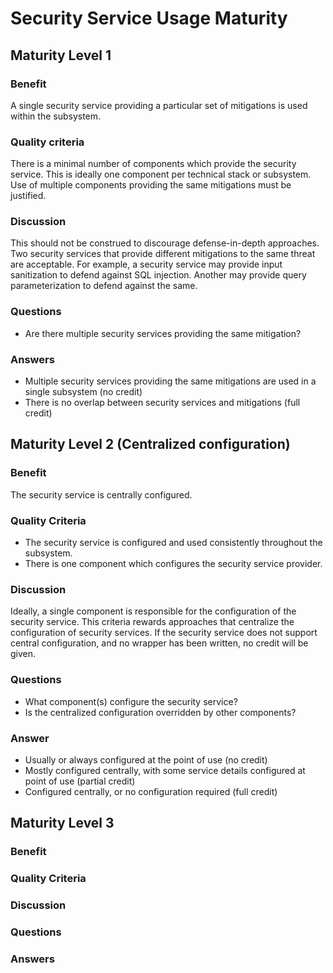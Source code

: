 # Security Service Usage Maturity

## Maturity Level 1

### Benefit

A single security service providing a particular set of mitigations is used within the subsystem.

### Quality criteria

There is a minimal number of components which provide the security service. This is ideally one component per technical stack or subsystem. Use of multiple components providing the same mitigations must be justified.

### Discussion

This should not be construed to discourage defense-in-depth approaches. Two security services that provide different mitigations to the same threat are acceptable. For example, a security service may provide input sanitization to defend against SQL injection. Another may provide query parameterization to defend against the same.

### Questions

- Are there multiple security services providing the same mitigation?

### Answers

- Multiple security services providing the same mitigations are used in a single subsystem (no credit)
- There is no overlap between security services and mitigations (full credit)

## Maturity Level 2 (Centralized configuration)

### Benefit

The security service is centrally configured.

### Quality Criteria

- The security service is configured and used consistently throughout the subsystem.
- There is one component which configures the security service provider.

### Discussion

Ideally, a single component is responsible for the configuration of the security service. This criteria rewards approaches that centralize the configuration of security services. If the security service does not support central configuration, and no wrapper has been written, no credit will be given.

### Questions

- What component(s) configure the security service?
- Is the centralized configuration overridden by other components?

### Answer

- Usually or always configured at the point of use (no credit)
- Mostly configured centrally, with some service details configured at point of use (partial credit)
- Configured centrally, or no configuration required (full credit)

## Maturity Level 3

### Benefit

### Quality Criteria

### Discussion

### Questions

### Answers